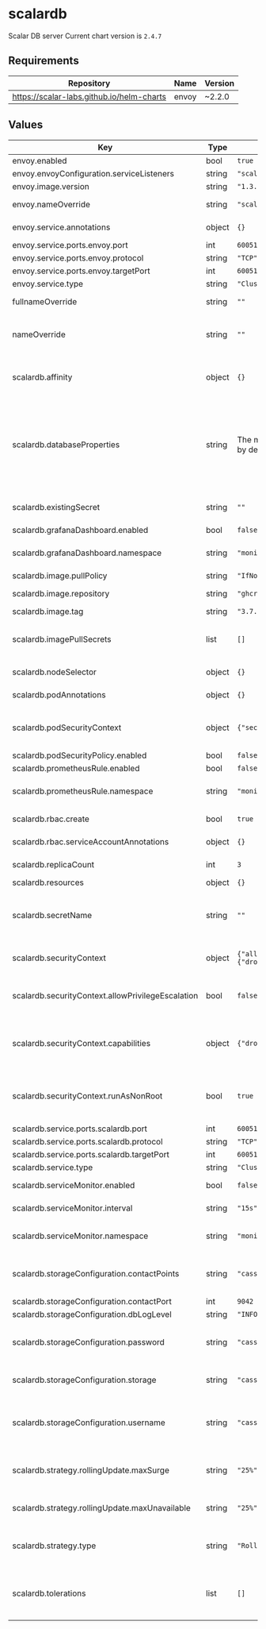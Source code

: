 # scalardb

Scalar DB server
Current chart version is `2.4.7`

## Requirements

| Repository | Name | Version |
|------------|------|---------|
| https://scalar-labs.github.io/helm-charts | envoy | ~2.2.0 |

## Values

| Key | Type | Default | Description |
|-----|------|---------|-------------|
| envoy.enabled | bool | `true` | enable envoy |
| envoy.envoyConfiguration.serviceListeners | string | `"scalardb-service:60051"` | list of service name and port |
| envoy.image.version | string | `"1.3.0"` | Docker tag |
| envoy.nameOverride | string | `"scalardb"` | String to partially override envoy.fullname template |
| envoy.service.annotations | object | `{}` | Service annotations, e.g: prometheus, etc. |
| envoy.service.ports.envoy.port | int | `60051` | envoy public port |
| envoy.service.ports.envoy.protocol | string | `"TCP"` | envoy protocol |
| envoy.service.ports.envoy.targetPort | int | `60051` | envoy k8s internal name |
| envoy.service.type | string | `"ClusterIP"` | service types in kubernetes |
| fullnameOverride | string | `""` | String to fully override scalardb.fullname template |
| nameOverride | string | `""` | String to partially override scalardb.fullname template (will maintain the release name) |
| scalardb.affinity | object | `{}` | The affinity/anti-affinity feature, greatly expands the types of constraints you can express. |
| scalardb.databaseProperties | string | The minimum template of database.properties is set by default. | The database.properties is created based on the values of scalardb.storageConfiguration by default. If you want to customize database.properties, you can override this value with your database.properties. |
| scalardb.existingSecret | string | `""` | Name of existing secret to use for storing database username and password. |
| scalardb.grafanaDashboard.enabled | bool | `false` | Enable grafana dashboard. |
| scalardb.grafanaDashboard.namespace | string | `"monitoring"` | Which namespace grafana dashboard is located. by default monitoring. |
| scalardb.image.pullPolicy | string | `"IfNotPresent"` | Specify a image pulling policy. |
| scalardb.image.repository | string | `"ghcr.io/scalar-labs/scalardb-server"` | Docker image reposiory of Scalar DB server. |
| scalardb.image.tag | string | `"3.7.7"` | Docker tag of the image. |
| scalardb.imagePullSecrets | list | `[]` | Optionally specify an array of imagePullSecrets. Secrets must be manually created in the namespace. |
| scalardb.nodeSelector | object | `{}` | nodeSelector is form of node selection constraint. |
| scalardb.podAnnotations | object | `{}` | Pod annotations for the scalardb deployment |
| scalardb.podSecurityContext | object | `{"seccompProfile":{"type":"RuntimeDefault"}}` | PodSecurityContext holds pod-level security attributes and common container settings. |
| scalardb.podSecurityPolicy.enabled | bool | `false` | Enable pod security policy |
| scalardb.prometheusRule.enabled | bool | `false` | Enable rules for prometheus. |
| scalardb.prometheusRule.namespace | string | `"monitoring"` | Which namespace prometheus is located. by default monitoring. |
| scalardb.rbac.create | bool | `true` | If true, create and use RBAC resources |
| scalardb.rbac.serviceAccountAnnotations | object | `{}` | Annotations for the Service Account |
| scalardb.replicaCount | int | `3` | Default values for number of replicas. |
| scalardb.resources | object | `{}` | Resources allowed to the pod. |
| scalardb.secretName | string | `""` | Secret name that includes sensitive data such as credentials. Each secret key is passed to Pod as environment variables using envFrom. |
| scalardb.securityContext | object | `{"allowPrivilegeEscalation":false,"capabilities":{"drop":["ALL"]},"runAsNonRoot":true}` | Setting security context at the pod applies those settings to all containers in the pod. |
| scalardb.securityContext.allowPrivilegeEscalation | bool | `false` | AllowPrivilegeEscalation controls whether a process can gain more privileges than its parent process |
| scalardb.securityContext.capabilities | object | `{"drop":["ALL"]}` | Capabilities (specifically, Linux capabilities), are used for permission management in Linux. Some capabilities are enabled by default |
| scalardb.securityContext.runAsNonRoot | bool | `true` | Containers should be run as a non-root user with the minimum required permissions (principle of least privilege) |
| scalardb.service.ports.scalardb.port | int | `60051` | Scalar DB server port. |
| scalardb.service.ports.scalardb.protocol | string | `"TCP"` | Scalar DB server protocol. |
| scalardb.service.ports.scalardb.targetPort | int | `60051` | Scalar DB server target port. |
| scalardb.service.type | string | `"ClusterIP"` | service types in kubernetes. |
| scalardb.serviceMonitor.enabled | bool | `false` | Enable metrics collect with prometheus. |
| scalardb.serviceMonitor.interval | string | `"15s"` | Custom interval to retrieve the metrics. |
| scalardb.serviceMonitor.namespace | string | `"monitoring"` | Which namespace prometheus is located. by default monitoring. |
| scalardb.storageConfiguration.contactPoints | string | `"cassandra"` | The database contanct point such as a hostname of Cassandra or a URL of Cosmos DB account. |
| scalardb.storageConfiguration.contactPort | int | `9042` | The database port number. |
| scalardb.storageConfiguration.dbLogLevel | string | `"INFO"` | The log level of Scalar DB |
| scalardb.storageConfiguration.password | string | `"cassandra"` | The password of the database. For Cosmos DB, Dynamo DB please specify a secret key here. |
| scalardb.storageConfiguration.storage | string | `"cassandra"` | Storage implementation. Either cassandra or cosmos or dynamo or jdbc can be set. |
| scalardb.storageConfiguration.username | string | `"cassandra"` | The username of the database. For Cosmos DB please leave blank. For Dynamo DB please specify key id here. |
| scalardb.strategy.rollingUpdate.maxSurge | string | `"25%"` | The number of pods that can be created above the desired amount of pods during an update |
| scalardb.strategy.rollingUpdate.maxUnavailable | string | `"25%"` | The number of pods that can be unavailable during the update process |
| scalardb.strategy.type | string | `"RollingUpdate"` | New pods are added gradually, and old pods are terminated gradually, e.g: Recreate or RollingUpdate |
| scalardb.tolerations | list | `[]` | Tolerations are applied to pods, and allow (but do not require) the pods to schedule onto nodes with matching taints. |
